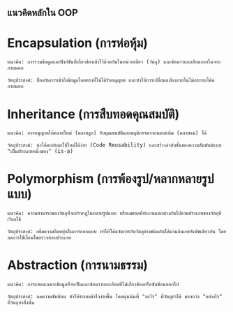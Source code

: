 ## แนวคิดหลักใน OOP

# Encapsulation (การห่อหุ้ม)
    แนวคิด: การรวมข้อมูลและฟังก์ชันที่เกี่ยวข้องเข้าไว้ด้วยกันในหน่วยเดียว (วัตถุ) และซ่อนรายละเอียดภายในจากภายนอก

    วัตถุประสงค์: ป้องกันการเข้าถึงข้อมูลโดยตรงที่ไม่ได้รับอนุญาต และทำให้การเปลี่ยนแปลงภายในไม่กระทบโค้ดภายนอก


# Inheritance (การสืบทอดคุณสมบัติ)
    แนวคิด: การอนุญาตให้คลาสใหม่ (คลาสลูก) รับคุณสมบัติและพฤติกรรมจากคลาสเดิม (คลาสแม่) ได้

    วัตถุประสงค์: นำโค้ดกลับมาใช้ใหม่ได้ง่าย (Code Reusability) และสร้างลำดับชั้นของความสัมพันธ์แบบ "เป็นประเภทหนึ่งของ" (is-a)

    
# Polymorphism (การพ้องรูป/หลากหลายรูปแบบ)
    แนวคิด: ความสามารถของวัตถุที่จะปรากฏในหลายรูปแบบ หรือเมธอดที่ทำงานแตกต่างกันไปตามประเภทของวัตถุที่เรียกใช้

    วัตถุประสงค์: เพิ่มความยืดหยุ่นในการออกแบบ ทำให้โค้ดจัดการกับวัตถุต่างชนิดกันได้ผ่านอินเทอร์เฟซเดียวกัน โดยลดการใช้เงื่อนไขตรวจสอบประเภท

    
# Abstraction (การนามธรรม)
    แนวคิด: การแสดงเฉพาะข้อมูลที่จำเป็นและซ่อนรายละเอียดที่ไม่เกี่ยวข้องหรือซับซ้อนออกไป

    วัตถุประสงค์: ลดความซับซ้อน ทำให้ระบบเข้าใจง่ายขึ้น โดยมุ่งเน้นที่ "อะไร" ที่วัตถุทำได้ มากกว่า "อย่างไร" ที่วัตถุทำสิ่งนั้น
